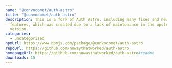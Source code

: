 ```yaml
---
name: "@convocomet/auth-astro"
title: "@convocomet/auth-astro"
description: This is a fork of Auth Astro, including many fixes and new
  features, which was created due to a lack of maintenance in the upstream
  version.
categories:
  - uncategorized
npmUrl: https://www.npmjs.com/package/@convocomet/auth-astro
repoUrl: https://github.com/nowaythatworked/auth-astro
homepageUrl: https://github.com/nowaythatworked/auth-astro#readme
downloads: 15
---
```

